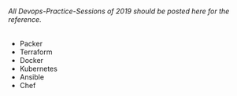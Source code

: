 ###### All Devops-Practice-Sessions of 2019 should be posted here for the reference.
 * Packer
 * Terraform
 * Docker
 * Kubernetes
 * Ansible
 * Chef
